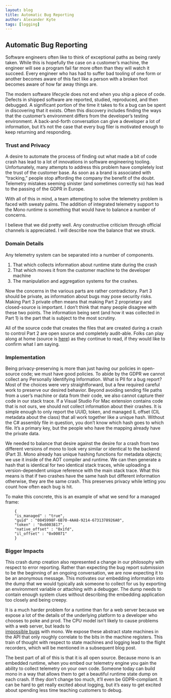```yaml
---
layout: blog
title: Automatic Bug Reporting
author: Alexander Kyte
tags: [logging]
---
```


## Automatic Bug Reporting ##

Software engineers often like to think of exceptional paths as being rarely taken. 
While this is hopefully the case on a customer’s machine, the engineer will see a 
program fail far more often than they will watch it succeed. Every engineer who has
had to suffer bad tooling of one form or another becomes aware of this fact like a 
person with a broken foot becomes aware of how far away things are. 

The modern software lifecycle does not end when you ship a piece of code. Defects in
shipped software are reported, studied, reproduced, and then debugged. A significant 
portion of the time it takes to fix a bug can be spent in discovering that it exists. 
Often this discovery includes finding the ways that the customer’s environment differs 
from the developer’s testing environment. A back-and-forth conversation can give a 
developer a lot of information, but it’s not the case that every bug filer is 
motivated enough to keep returning and responding. 

### Trust and Privacy ###

A desire to automate the process of finding out what made a bit of code crash has lead 
to a lot of innovations in software engineering tooling. Unfortunately, many attempts to
address this problem have completely lost the trust of the customer base. As soon as a 
brand is associated with “tracking,” people stop affording the company the benefit of the
doubt. Telemetry mistakes seeming sinister (and sometimes correctly so) has lead to the
passing of the GDPR in Europe. 

With all of this in mind, a team attempting to solve the telemetry problem is faced with
sweaty palms. The addition of integrated telemetry support to the Mono runtime is something
that would have to balance a number of concerns. 

I believe that we did pretty well. Any constructive criticism through official channels is
appreciated. I will describe now the balance that we struck. 

### Domain Details ###

Any telemetry system can be separated into a number of components. 

1. That which collects information about runtime state during the crash
2. That which moves it from the customer machine to the developer machine
3. The manipulation and aggregation systems for the crashes. 

Now the concerns in the various parts are rather contradictory. Part 3 should be private,
as information about bugs may pose security risks. Making Part 3 private often means that making
Part 2 proprietary and closed-source is important. I don’t think that many people disagree with
these two points. The information being sent (and how it was collected in Part 1) is the part that is 
subject to the most scrutiny. 

All of the source code that creates the files that are created during a crash to control Part 2
are open source and completely audit-able. Folks can play along at home 
(source is [here](https://github.com/mono/mono/blob/5672eba58212345b8e9722587533c325a0c5825d/mono/utils/mono-state.c))
as they continue to read, if they would like to confirm what I am saying. 

### Implementation ###

Being privacy-preserving is more than just having our policies in open-source code; we must have
good policies. To abide by the GDPR we cannot collect any Personally Identifying Information. 
What is PII for a bug report? Most of the choices were very straightforward, but a few required
careful work to preserve our desired behavior. Beyond avoiding sending file paths from a user’s
machine or data from their code, we also cannot capture their code in our stack trace. If a 
Visual Studio For Mac extension contains code that is not ours, we should not collect information
about their crashes. It is simple enough to only report the UUID, token, and managed IL offset 
(CIL metadata about the class) that all work together like a unique hash. Without the C# assembly
file in question, you don’t know which hash goes to which file. It’s a primary key, but the
people who have the mapping already have the private data. 

We needed to balance that desire against the desire for a crash from two different versions of mono
to look very similar or identical to the backend (Part 3). Mono already has unique hashing functions
for metadata objects; we use it inside of the AOT compiler and runtime. We can then generate a 
hash that is identical for two identical stack traces, while uploading a version-dependent unique
reference with the main stack trace. What this means is that if two crashes have the same hash but 
different information otherwise, they are the same crash. This preserves privacy while letting you 
count how often each bug is hit. 

To make this concrete, this is an example of what we send for a managed frame:

```
    {
    "is_managed" : "true",
    "guid" : "0845998F-6B70-4AA8-9214-6731378926A0",
    "token" : "0x6003817",
    "native_offset" : "0x1fd",
    "il_offset" : "0x00071"
    }
```

### Bigger Impacts ###

This crash dump creation also represented a change in our philosophy with respect to error reporting.
Rather than expecting the bug report submission to be the beginning of an ongoing conversation,
we are now expecting it to be an anonymous message. This motivates our embedding information into the 
dump that we would typically ask someone to collect for us by exporting an environment variable or
attaching with a debugger. The dump needs to contain enough system clues without describing the 
embedding application too closely and being creepy. 

It is a much harder problem for a runtime than for a web server because we expose a lot of the 
details of the underlying platform to a developer who chooses to poke and prod. The CPU model isn’t 
likely to cause problems with a web server, but leads to  
[impossible bugs](https://www.mono-project.com/news/2016/09/12/arm64-icache/) with mono.
We expose these abstract state machines in the API that only roughly correlate to the bits in the machine registers.
This train of thought with respect to state machines and logging lead to the flight recorders, which will be mentioned in a subsequent blog post. 

The best part of all of this is that it is all open source. Because mono is an embedded runtime, when you embed our telemetry engine you gain the ability to collect telemetry on your own code. Someone today can build mono in a way that allows them to get a beautiful runtime state dump on each crash. If they don’t change too much, it’ll even be GDPR-compliant. It can be hard to get really excited about logging, but it’s easy to get excited about spending less time teaching customers to debug. 



